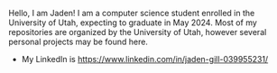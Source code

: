 Hello, I am Jaden!
I am a computer science student enrolled in the University of Utah, expecting to graduate in May 2024.
Most of my repositories are organized by the University of Utah, however several personal projects may be found here.

- My LinkedIn is https://www.linkedin.com/in/jaden-gill-039955231/
